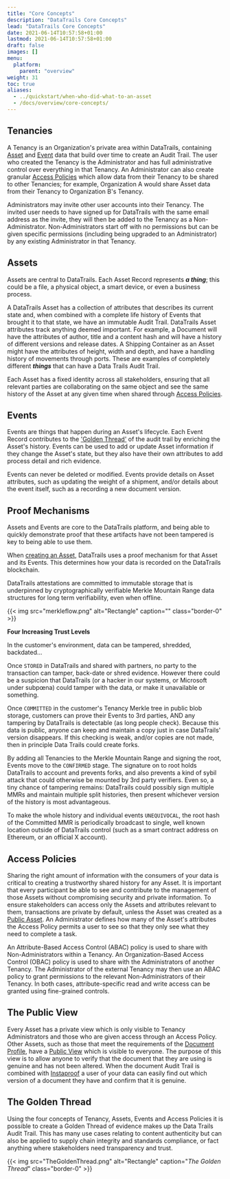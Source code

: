 ```yaml
---
title: "Core Concepts"
description: "DataTrails Core Concepts"
lead: "DataTrails Core Concepts"
date: 2021-06-14T10:57:58+01:00
lastmod: 2021-06-14T10:57:58+01:00
draft: false
images: []
menu: 
  platform:
    parent: "overview"
weight: 31
toc: true
aliases:
  - ../quickstart/when-who-did-what-to-an-asset
  - /docs/overview/core-concepts/
---
```


## Tenancies

A Tenancy is an Organization's private area within DataTrails, containing [Asset](./#assets) and [Event](./#events) data that build over time to create an Audit Trail. The user who created the Tenancy is the Administrator and has full administrative control over everything in that Tenancy. An Administrator can also create granular [Access Policies](./#access-policies) which allow data from their Tenancy to be shared to other Tenancies; for example, Organization A would share Asset data from their Tenancy to Organization B's Tenancy.

Administrators may invite other user accounts into their Tenancy. The invited user needs to have signed up for DataTrails with the same email address as the invite, they will then be added to the Tenancy as a Non-Administrator. Non-Administrators start off with no permissions but can be given specific permissions (including being upgraded to an Administrator) by any existing Administrator in that Tenancy.

## Assets

Assets are central to DataTrails. Each Asset Record represents ***a thing***; this could be a file, a physical object, a smart device, or even a business process.

A DataTrails Asset has a collection of attributes that describes its current state and, when combined with a complete life history of Events that brought it to that state, we have an immutable Audit Trail. DataTrails Asset attributes track anything deemed important. For example, a Document will have the attributes of author, title and a content hash and will have a history of different versions and release dates. A Shipping Container as an Asset might have the attributes of height, width and depth, and have a handling history of movements through ports.
These are examples of completely different ***things*** that can have a Data Trails Audit Trail.

Each Asset has a fixed identity across all stakeholders, ensuring that all relevant parties are collaborating on the same object and see the same history of the Asset at any given time when shared through [Access Policies](./#access-policies).

## Events

Events are things that happen during an Asset's lifecycle. Each Event Record contributes to the ['Golden Thread'](./#the-golden-thread) of the audit trail by enriching the Asset's history. Events can be used to add or update Asset information if they change the Asset's state, but they also have their own attributes to add process detail and rich evidence.

Events can never be deleted or modified. Events provide details on Asset attributes, such as updating the weight of a shipment, and/or details about the event itself, such as a recording a new document version.

## Proof Mechanisms

Assets and Events are core to the DataTrails platform, and being able to quickly demonstrate proof that these artifacts have not been tampered is key to being able to use them.

When [creating an Asset](/platform/overview/creating-an-asset/), DataTrails uses a proof mechanism for that Asset and its Events. This determines how your data is recorded on the DataTrails blockchain. 

DataTrails attestations are committed to immutable storage that is underpinned by cryptographically verifiable Merkle Mountain Range data structures for long term verifiability, even when offline.

{{< img src="merkleflow.png" alt="Rectangle" caption="<em></em>" class="border-0" >}}

**Four Increasing Trust Levels**

In the customer's environment, data can be tampered, shredded, backdated...

Once `STORED` in DataTrails and shared with partners, no party to the transaction can tamper, back-date or shred evidence. However there could be a suspicion that DataTrails (or a hacker in our systems, or Microsoft under subpœna) could tamper with the data, or make it unavailable or something.

Once `COMMITTED` in the customer's Tenancy Merkle tree in public blob storage, customers can prove their Events to 3rd parties, AND any tampering by DataTrails is detectable (as long people check). Because this data is public, anyone can keep and maintain a copy just in case DataTrails' version disappears. If this checking is weak, and/or copies are not made, then in principle Data Trails could create forks.

By adding all Tenancies to the Merkle Mountain Range and signing the root, Events move to the `CONFIRMED` stage. The signature on to root holds DataTrails to account and prevents forks, and also prevents a kind of sybil attack that could otherwise be mounted by 3rd party verifiers. Even so, a tiny chance of tampering remains: DataTrails could possibly sign multiple MMRs and maintain multiple split histories, then present whichever version of the history is most advantageous.

To make the whole history and individual events `UNEQUIVOCAL`, the root hash of the Committed MMR is periodically broadcast to single, well known location outside of DataTrails control (such as a smart contract address on Ethereum, or an official X account).


## Access Policies

Sharing the right amount of information with the consumers of your data is critical to creating a trustworthy shared history for any Asset. It is important that every participant be able to see and contribute to the management of those Assets without compromising security and private information. To ensure stakeholders can access only the Assets and attributes relevant to them, transactions are private by default, unless the Asset was created as a [Public Asset](./#the-public-view). An Administrator defines how many of the Asset's attributes the Access Policy permits a user to see so that they only see what they need to complete a task.

An Attribute-Based Access Control (ABAC) policy is used to share with Non-Administrators within a Tenancy. An Organization-Based Access Control (OBAC) policy is used to share with the Administrators of another Tenancy. The Administrator of the external Tenancy may then use an ABAC policy to grant permissions to the relevant Non-Administrators of their Tenancy. In both cases, attribute-specific read and write access can be granted using fine-grained controls.

## The Public View

Every Asset has a private view which is only visible to Tenancy Administrators and those who are given access through an Access Policy. Other Assets, such as those that meet the requirements of the [Document Profile](/developers/developer-patterns/document-profile/), have a [Public View](/platform/overview/public-attestation/) which is visible to everyone.
The purpose of this view is to allow anyone to verify that the document that they are using is genuine and has not been altered. When the document Audit Trail is combined with [Instaproof](/platform/overview/instaproof/) a user of your data can easily find out which version of a document they have and confirm that it is genuine.

## The Golden Thread

Using the four concepts of Tenancy, Assets, Events and Access Policies it is possible to create a Golden Thread of evidence makes up the Data Trails Audit Trail.
This has many use cases relating to content authenticity but can also be applied to supply chain integrity and standards compliance, or fact anything where stakeholders need transparency and trust.

{{< img src="TheGoldenThread.png" alt="Rectangle" caption="<em>The Golden Thread</em>" class="border-0" >}}
